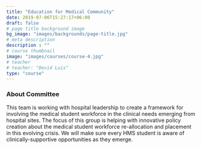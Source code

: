 ```yaml
---
title: "Education for Medical Community"
date: 2019-07-06T15:27:17+06:00
draft: false
# page title background image
bg_image: "images/backgrounds/page-title.jpg"
# meta description
description : ""
# course thumbnail
image: "images/courses/course-4.jpg"
# teacher
# teacher: "Devid Luis"
type: "course"
---
```



### About Committee

This team is working with hospital leadership to create a framework for involving the medical student workforce in the clinical needs emerging from hospital sites. The focus of this group is helping with innovative policy creation about the medical student workforce re-allocation and placement in this evolving crisis. We will make sure every HMS student is aware of clinically-supportive opportunities as they emerge.